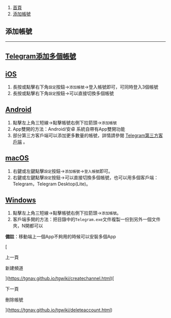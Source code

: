 1.  [首頁](https://tgnav.github.io/tgwiki/)
2.  [添加帳號](https://tgnav.github.io/tgwiki/multiaccount.html)

## 添加帳號

* * *

## [Telegram添加多個帳號](#telegram添加多個帳號)

## [iOS](#ios)

1.  長按或點擊右下角`設定`按鈕->`添加帳號`\->登入帳號即可，可同時登入3個帳號
2.  長按或點擊右下角`設定`按鈕->可以直接切換多個帳號

## [Android](#android)

1.  點擊左上角三短線->點擊帳號右側下拉箭頭->`添加帳號`
2.  App雙開的方法：Android/安卓 系統自帶有App雙開功能
3.  部分第三方客戶端可以添加更多數量的帳號，詳情請參閱 [Telegram第三方客戶端](https://tgnav.github.io/tgwiki/thirdparty) 。

## [macOS](#macos)

1.  右鍵或左鍵點擊`設定`按鈕->`添加帳號`\->`登入帳號`即可。
2.  右鍵或左鍵點擊`設定`按鈕->可以直接切換多個帳號，也可以用多個客戶端：Telegram，Telegram Desktop(Lite)。

## [Windows](#windows)

1.  點擊左上角三短線->點擊帳號右側下拉箭頭->`添加帳號`。
2.  客戶端多開的方法：把目錄中的`Telegram.exe`文件複製一份到另外一個文件夾，N開都可以

**備註**：移動端上一個App不夠用的時候可以安裝多個App

[

上一頁

新建頻道

](https://tgnav.github.io/tgwiki/createchannel.html)[

下一頁

刪除帳號

](https://tgnav.github.io/tgwiki/deleteaccount.html)